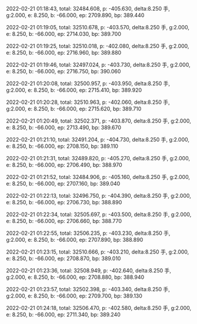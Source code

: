 2022-02-21 01:18:43, total: 32484.608, p: -405.630, delta:8.250 手, g:2.000, e: 8.250, b: -66.000, ep: 2709.890, bp: 389.440

2022-02-21 01:19:05, total: 32510.678, p: -403.570, delta:8.250 手, g:2.000, e: 8.250, b: -66.000, ep: 2714.030, bp: 389.700

2022-02-21 01:19:25, total: 32510.018, p: -402.080, delta:8.250 手, g:2.000, e: 8.250, b: -66.000, ep: 2716.960, bp: 389.880

2022-02-21 01:19:46, total: 32497.024, p: -403.730, delta:8.250 手, g:2.000, e: 8.250, b: -66.000, ep: 2716.750, bp: 390.060

2022-02-21 01:20:08, total: 32500.957, p: -403.950, delta:8.250 手, g:2.000, e: 8.250, b: -66.000, ep: 2715.410, bp: 389.920

2022-02-21 01:20:28, total: 32510.963, p: -402.060, delta:8.250 手, g:2.000, e: 8.250, b: -66.000, ep: 2715.620, bp: 389.710

2022-02-21 01:20:49, total: 32502.371, p: -403.870, delta:8.250 手, g:2.000, e: 8.250, b: -66.000, ep: 2713.490, bp: 389.670

2022-02-21 01:21:10, total: 32491.204, p: -404.730, delta:8.250 手, g:2.000, e: 8.250, b: -66.000, ep: 2708.150, bp: 389.110

2022-02-21 01:21:31, total: 32489.820, p: -405.270, delta:8.250 手, g:2.000, e: 8.250, b: -66.000, ep: 2706.490, bp: 388.970

2022-02-21 01:21:52, total: 32484.906, p: -405.160, delta:8.250 手, g:2.000, e: 8.250, b: -66.000, ep: 2707.160, bp: 389.040

2022-02-21 01:22:13, total: 32496.750, p: -404.390, delta:8.250 手, g:2.000, e: 8.250, b: -66.000, ep: 2706.730, bp: 388.890

2022-02-21 01:22:34, total: 32505.697, p: -403.500, delta:8.250 手, g:2.000, e: 8.250, b: -66.000, ep: 2706.660, bp: 388.770

2022-02-21 01:22:55, total: 32506.235, p: -403.230, delta:8.250 手, g:2.000, e: 8.250, b: -66.000, ep: 2707.890, bp: 388.890

2022-02-21 01:23:15, total: 32510.666, p: -403.210, delta:8.250 手, g:2.000, e: 8.250, b: -66.000, ep: 2708.870, bp: 389.010

2022-02-21 01:23:36, total: 32508.949, p: -402.640, delta:8.250 手, g:2.000, e: 8.250, b: -66.000, ep: 2708.880, bp: 388.940

2022-02-21 01:23:57, total: 32502.398, p: -403.340, delta:8.250 手, g:2.000, e: 8.250, b: -66.000, ep: 2709.700, bp: 389.130

2022-02-21 01:24:18, total: 32506.470, p: -402.580, delta:8.250 手, g:2.000, e: 8.250, b: -66.000, ep: 2711.340, bp: 389.240